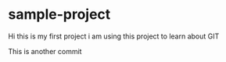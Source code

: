 # sample-project

Hi this is my first project
i am using this project to learn about GIT

This is another commit
